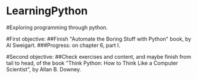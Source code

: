 # LearningPython
#Exploring programming through python.

#First objective:
##Finish "Automate the Boring Stuff with Python" book, by Al Sweigart.
###Progress: on chapter 6, part I.

#Second objective:
##Check exercises and content, and maybe finish from tail to head, of the book "Think Python: How to Think Like a Computer Scientist", by Allan B. Downey.
